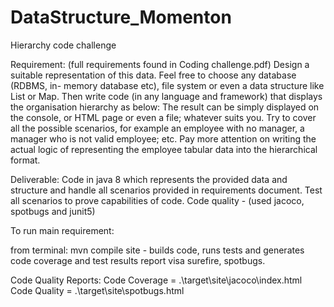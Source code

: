 # DataStructure_Momenton
Hierarchy code challenge

Requirement:
(full requirements found in Coding challenge.pdf)
Design a suitable representation of this data. Feel free to choose any database (RDBMS, in- memory database etc), file system or even a data structure like List or Map. Then write code (in any language and framework) that displays the organisation hierarchy as below:
The result can be simply displayed on the console, or HTML page or even a file; whatever suits you.
Try to cover all the possible scenarios, for example an employee with no manager, a manager who is not valid employee; etc.
Pay more attention on writing the actual logic of representing the employee tabular data into the hierarchical format.

Deliverable:
Code in java 8 which represents the provided data and structure and handle all scenarios provided in requirements document.
Test all scenarios to prove capabilities of code.
Code quality - (used jacoco, spotbugs and junit5)


To run main requirement:

from terminal:
mvn compile site - builds code, runs tests and generates code coverage and test results report visa surefire, spotbugs.

Code Quality Reports:
Code Coverage = .\target\site\jacoco\index.html
Code Quality = .\target\site\spotbugs.html



